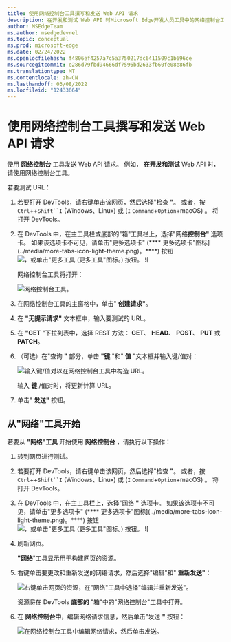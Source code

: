 ```yaml
---
title: 使用网络控制台工具撰写和发送 Web API 请求
description: 在开发和测试 Web API 时Microsoft Edge开发人员工具中的网络控制台工具通过 HTTP 进行综合网络请求。
author: MSEdgeTeam
ms.author: msedgedevrel
ms.topic: conceptual
ms.prod: microsoft-edge
ms.date: 02/24/2022
ms.openlocfilehash: f4806ef4257a7c5a3750217dc6411509c1b696ce
ms.sourcegitcommit: e286d79fbd94666df7596bd2633fb60fe08e86fb
ms.translationtype: MT
ms.contentlocale: zh-CN
ms.lasthandoff: 03/08/2022
ms.locfileid: "12433664"
---
```

# <a name="compose-and-send-web-api-requests-using-the-network-console-tool"></a>使用网络控制台工具撰写和发送 Web API 请求

使用 **网络控制台** 工具发送 Web API 请求。  例如， **在开发和测试** Web API 时，请使用网络控制台工具。

若要测试 URL：

1. 若要打开 DevTools，请右键单击该网页，然后选择"检查 **"**。  或者，按 `Ctrl`++`Shift``I` (Windows、Linux) 或 (`I` `Command`+`Option`+macOS) 。  将打开 DevTools。

1. 在 DevTools 中，在主工具栏或底部的"箱"工具栏上，选择"网络**控制台"** 选项卡。 如果该选项卡不可见，请单击"更多选项卡" (**** 更多选项卡"图标](../media/more-tabs-icon-light-theme.png)。****) 按钮![，或单击"更多工具 (更多工具"图标。) 按钮。](../media/more-tools-icon-light-theme.png) ![

   网络控制台工具将打开：

   ![网络控制台工具。](images/network-console-tool.png)

1. 在网络控制台工具的主窗格中，单击" **创建请求"**。

1. 在 **"无提示请求"** 文本框中，输入要测试的 URL。

1. 在 **"GET** "下拉列表中，选择 REST 方法： **GET**、 **HEAD**、 **POST**、 **PUT** 或 **PATCH**。

1. （可选）在"查询 **"** 部分，单击 **"键** "和" **值** "文本框并输入键/值对：

   ![输入键/值对以在网络控制台工具中构造 URL。](images/entering-key-value-pairs.png)

   输入 **键** /值对时，将更新计算 URL。

1. 单击" **发送"** 按钮。


<!-- ====================================================================== -->
## <a name="starting-from-the-network-tool"></a>从"网络"工具开始

若要从 **"网络"工具** 开始使用 **网络控制台** ，请执行以下操作：

1. 转到网页进行测试。

1. 若要打开 DevTools，请右键单击该网页，然后选择"检查 **"**。  或者，按 `Ctrl`++`Shift``I` (Windows、Linux) 或 (`I` `Command`+`Option`+macOS) 。  将打开 DevTools。

1. 在 DevTools 中，在主工具栏上，选择"网络 **"** 选项卡。 如果该选项卡不可见，请单击"更多选项卡" (**** 更多选项卡"图标](../media/more-tabs-icon-light-theme.png)。****) 按钮![，或单击"更多工具 (更多工具"图标。) 按钮。](../media/more-tools-icon-light-theme.png) ![

1. 刷新网页。

   **"网络**"工具显示用于构建网页的资源。

1. 右键单击要更改和重新发送的网络请求，然后选择"编辑"和" **重新发送"**：

   ![右键单击网页的资源，在"网络"工具中选择"编辑并重新发送"。](images/edit-and-resend.png)

   资源将在 DevTools **底部的** "箱"中的"网络控制台"工具中打开。

1. 在 **网络控制台中**，编辑网络请求信息，然后单击"发送 **"** 按钮：

   ![在网络控制台工具中编辑网络请求，然后单击发送。](images/edit-then-send.png)

   <!-- Another screenshot (used by Experimental Features article)

   ![The Network Console tool in the main toolbar.](../media/network-network-console.msft.png) -->


<!-- ====================================================================== -->
<!-- ## See also -->

<!-- * [edge-devtools-network-console repo](https://github.com/microsoft/edge-devtools-network-console) -->
